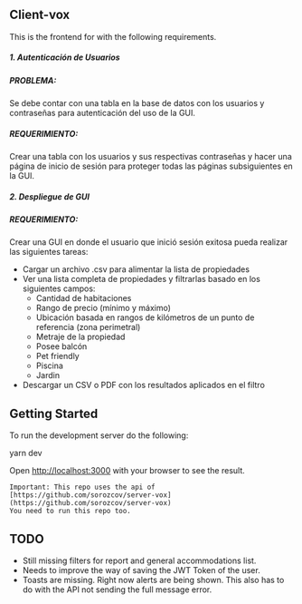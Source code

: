 
## Client-vox
This is the frontend for with the following requirements.
##### 1. Autenticación de Usuarios

##### PROBLEMA:

Se debe contar con una tabla en la base de datos con los usuarios y contraseñas para autenticación del uso de la GUI.

##### REQUERIMIENTO:

Crear una tabla con los usuarios y sus respectivas contraseñas y hacer una página de inicio de sesión para proteger todas las páginas subsiguientes en la GUI.

##### 2. Despliegue de GUI

##### REQUERIMIENTO:

Crear una GUI en donde el usuario que inició sesión exitosa pueda realizar las siguientes tareas:

-   Cargar un archivo .csv para alimentar la lista de propiedades
-   Ver una lista completa de propiedades y filtrarlas basado en los siguientes campos:
    -   Cantidad de habitaciones
    -   Rango de precio (mínimo y máximo)
    -   Ubicación basada en rangos de kilómetros de un punto de referencia (zona perimetral)
    -   Metraje de la propiedad
    -   Posee balcón
    -   Pet friendly
    -   Piscina
    -   Jardin
-   Descargar un CSV o PDF con los resultados aplicados en el filtro
  

## Getting Started

To run the development server do the following:

yarn dev


Open [http://localhost:3000](http://localhost:3000) with your browser to see the result.

```
Important: This repo uses the api of [https://github.com/sorozcov/server-vox](https://github.com/sorozcov/server-vox) 
You need to run this repo too.
```

  

## TODO

 - Still missing filters for report and general accommodations list.
 - Needs to improve the way of saving the JWT Token of the user.
 - Toasts are missing. Right now alerts are being shown. This also has to do with the API not sending the full message error.

